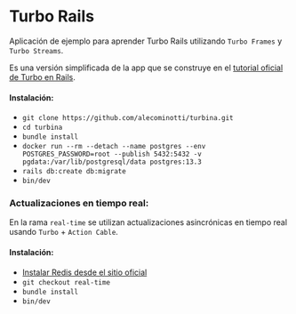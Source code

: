 # Turbo Rails

Aplicación de ejemplo para aprender Turbo Rails utilizando `Turbo Frames` y `Turbo Streams`.

Es una versión simplificada de la app que se construye en el [tutorial oficial de Turbo en Rails](https://www.hotrails.dev/turbo-rails).

#### Instalación:

- `git clone https://github.com/alecominotti/turbina.git`
- `cd turbina`
- `bundle install`
- `docker run --rm --detach --name postgres --env POSTGRES_PASSWORD=root --publish 5432:5432 -v pgdata:/var/lib/postgresql/data postgres:13.3`
- `rails db:create db:migrate`
- `bin/dev`

### Actualizaciones en tiempo real:

En la rama `real-time` se utilizan actualizaciones asincrónicas en tiempo real usando `Turbo` + `Action Cable`.

#### Instalación:

- [Instalar Redis desde el sitio oficial](https://redis.io/docs/getting-started/installation/)
- `git checkout real-time`
- `bundle install`
- `bin/dev`